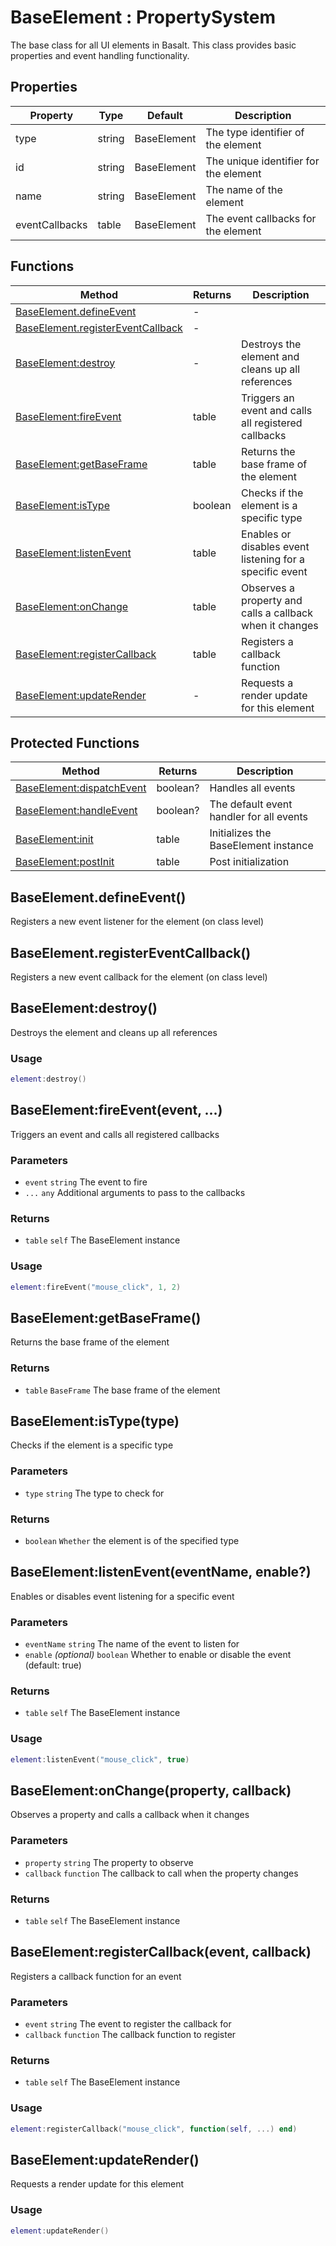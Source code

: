 # BaseElement : PropertySystem
The base class for all UI elements in Basalt. This class provides basic properties and event handling functionality.

## Properties

|Property|Type|Default|Description|
|---|---|---|---|
|type|string|BaseElement|The type identifier of the element
|id|string|BaseElement|The unique identifier for the element
|name|string|BaseElement|The name of the element
|eventCallbacks|table|BaseElement|The event callbacks for the element

## Functions

|Method|Returns|Description|
|---|---|---|
|[BaseElement.defineEvent](#BaseElement.defineEvent)|-|
|[BaseElement.registerEventCallback](#BaseElement.registerEventCallback)|-|
|[BaseElement:destroy](#BaseElement:destroy)|-|Destroys the element and cleans up all references
|[BaseElement:fireEvent](#BaseElement:fireEvent)|table|Triggers an event and calls all registered callbacks
|[BaseElement:getBaseFrame](#BaseElement:getBaseFrame)|table|Returns the base frame of the element
|[BaseElement:isType](#BaseElement:isType)|boolean|Checks if the element is a specific type
|[BaseElement:listenEvent](#BaseElement:listenEvent)|table|Enables or disables event listening for a specific event
|[BaseElement:onChange](#BaseElement:onChange)|table|Observes a property and calls a callback when it changes
|[BaseElement:registerCallback](#BaseElement:registerCallback)|table|Registers a callback function
|[BaseElement:updateRender](#BaseElement:updateRender)|-|Requests a render update for this element


## Protected Functions

|Method|Returns|Description|
|---|---|---|
|[BaseElement:dispatchEvent](#BaseElement:dispatchEvent)|boolean?|Handles all events
|[BaseElement:handleEvent](#BaseElement:handleEvent)|boolean?|The default event handler for all events
|[BaseElement:init](#BaseElement:init)|table|Initializes the BaseElement instance
|[BaseElement:postInit](#BaseElement:postInit)|table|Post initialization

## BaseElement.defineEvent()
Registers a new event listener for the element (on class level)

## BaseElement.registerEventCallback()
Registers a new event callback for the element (on class level)

## BaseElement:destroy()
Destroys the element and cleans up all references

### Usage
 ```lua
element:destroy()
```

## BaseElement:fireEvent(event, ...)
Triggers an event and calls all registered callbacks

### Parameters
* `event` `string` The event to fire
* `...` `any` Additional arguments to pass to the callbacks

### Returns
* `table` `self` The BaseElement instance

### Usage
 ```lua
element:fireEvent("mouse_click", 1, 2)
```

## BaseElement:getBaseFrame()
Returns the base frame of the element

### Returns
* `table` `BaseFrame` The base frame of the element

## BaseElement:isType(type)
Checks if the element is a specific type

### Parameters
* `type` `string` The type to check for

### Returns
* `boolean` `Whether` the element is of the specified type

## BaseElement:listenEvent(eventName, enable?)
Enables or disables event listening for a specific event

### Parameters
* `eventName` `string` The name of the event to listen for
* `enable` *(optional)* `boolean` Whether to enable or disable the event (default: true)

### Returns
* `table` `self` The BaseElement instance

### Usage
 ```lua
element:listenEvent("mouse_click", true)
```

## BaseElement:onChange(property, callback)
Observes a property and calls a callback when it changes

### Parameters
* `property` `string` The property to observe
* `callback` `function` The callback to call when the property changes

### Returns
* `table` `self` The BaseElement instance

## BaseElement:registerCallback(event, callback)
Registers a callback function for an event

### Parameters
* `event` `string` The event to register the callback for
* `callback` `function` The callback function to register

### Returns
* `table` `self` The BaseElement instance

### Usage
 ```lua
element:registerCallback("mouse_click", function(self, ...) end)
```

## BaseElement:updateRender()
Requests a render update for this element

### Usage
 ```lua
element:updateRender()
```


